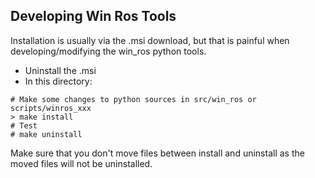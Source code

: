 
## Developing Win Ros Tools

Installation is usually via the .msi download, but that is painful when developing/modifying the win_ros python tools.

* Uninstall the .msi
* In this directory:

```
# Make some changes to python sources in src/win_ros or scripts/winros_xxx
> make install
# Test
# make uninstall
```

Make sure that you don't move files between install and uninstall as the moved files will not be uninstalled.



